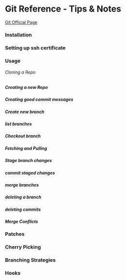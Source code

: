 # Git Reference - Tips & Notes

[Git Official Page](https://git-scm.com/)

### Installation

### Setting up ssh certificate

### Usage

###### Cloning a Repo

##### Creating a new Repo

##### Creating good commit messages

##### Create new branch

##### list branches

##### Checkout branch

##### Fetching and Pulling

##### Stage branch changes

##### commit staged changes

##### merge branches

##### deleting a branch

##### deleting commits

##### Merge Conflicts

### Patches

### Cherry Picking

### Branching Strategies

### Hooks
